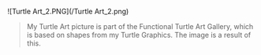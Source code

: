 ![Turtle Art_2.PNG](/Turtle Art_2.png)

> My Turtle Art picture is part of the Functional Turtle Art Gallery,
> which is based on shapes from my Turtle Graphics. The image is a result of this.